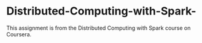 # Distributed-Computing-with-Spark-
This assignment is from the Distributed Computing with Spark course on Coursera. 
